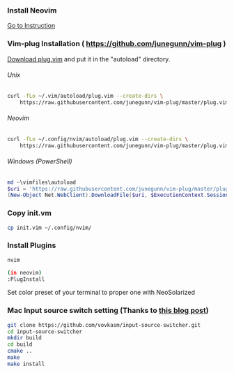 ### Install Neovim
[Go to Instruction](https://github.com/neovim/neovim/wiki/Installing-Neovim)

### Vim-plug Installation ( https://github.com/junegunn/vim-plug )

[Download plug.vim](https://raw.githubusercontent.com/junegunn/vim-plug/master/plug.vim)
and put it in the "autoload" directory.

###### Unix

```sh
curl -fLo ~/.vim/autoload/plug.vim --create-dirs \
    https://raw.githubusercontent.com/junegunn/vim-plug/master/plug.vim
```

###### Neovim

```sh
curl -fLo ~/.config/nvim/autoload/plug.vim --create-dirs \
    https://raw.githubusercontent.com/junegunn/vim-plug/master/plug.vim
```

###### Windows (PowerShell)

```powershell
md ~\vimfiles\autoload
$uri = 'https://raw.githubusercontent.com/junegunn/vim-plug/master/plug.vim'
(New-Object Net.WebClient).DownloadFile($uri, $ExecutionContext.SessionState.Path.GetUnresolvedProviderPathFromPSPath("~\vimfiles\autoload\plug.vim"))
```

### Copy init.vm

```sh
cp init.vim ~/.config/nvim/
```

### Install Plugins
```sh
nvim

(in neovim)
:PlugInstall
```

Set color preset of your terminal to proper one with NeoSolarized

### Mac Input source switch setting (Thanks to [this blog post](http://yisangwook.tumblr.com/post/106780445189/vim-insert-mode-keyboard-switch))

```sh
git clone https://github.com/vovkasm/input-source-switcher.git
cd input-source-switcher
mkdir build
cd build
cmake ..
make
make install
```
